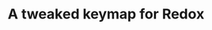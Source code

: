 ---
layout: layouts/keymapdb_entry.njk
OS: ['MacOS']
keymap_author: fculpo
firmware: QMK
hasHomeRowMods: False
hasLetterOnThumb: False
hasVerticalCombos: False
keymap_image: https://i.imgur.com/OXT8boJ.png
imageDate: idk
keyCount: 70
keyboard: Redox
baseLayouts: ["QWERTY"]
languages: ['English']
layerCount: 4
title: "A tweaked keymap for Redox"
split: True
stagger: row
summary: 
keymap_url: https://github.com/fculpo/qmk_firmware/tree/master/keyboards/redox/keymaps/fculpo
writeup: https://github.com/fculpo/qmk_firmware/tree/master/keyboards/redox/keymaps/fculpo/readme.md
---